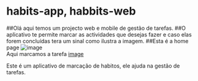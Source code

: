 # habits-app, habbits-web
##Olá aqui temos um projecto web e mobile de gestão de tarefas.
##O aplicativo te permite marcar as actividades que desejas fazer e caso elas forem concluídas tera um sinal como ilustra a imagem.
##Esta é a home page
![image](https://github.com/mundinho340/habits-app/assets/72931424/ecd134bb-5165-4cf4-844a-32441d4cfcb1)
<br>
<span>Aqui marcamos a tarefa</span>
[image](https://github.com/mundinho340/habits-app/assets/72931424/924a7dce-eb8c-4aa3-9c2c-c657cb070b52)

Este é um aplicativo de marcação de habitos, ele ajuda na gestão de tarefas.



